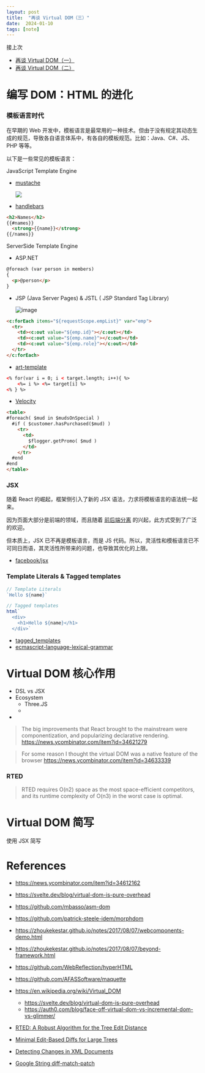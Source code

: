 ```yaml
---
layout: post
title:  "再谈 Virtual DOM（三）"
date:  2024-01-10
tags: [note]
---
```



  接上次
* [再谈 Virtual DOM（一）](https://zhoukekestar.github.io/notes/2023/12/20/virtualdom.html)
* [再谈 Virtual DOM（二）](https://zhoukekestar.github.io/notes/2023/12/30/virtualdom-2.html)


# 编写 DOM：HTML 的进化

### 模板语言时代

  在早期的 Web 开发中，模板语言是最常用的一种技术。但由于没有规定其动态生成的规范，导致各自语言体系中，有各自的模板规范。比如：Java、C#、JS、PHP 等等。

  以下是一些常见的模板语言：

JavaScript Template Engine

* [mustache](https://github.com/janl/mustache.js)

  ![](https://cloud.githubusercontent.com/assets/288977/8779228/a3cf700e-2f02-11e5-869a-300312fb7a00.gif)

* [handlebars](https://handlebarsjs.com/zh/)

```html
<h2>Names</h2>
{{#names}}
  <strong>{{name}}</strong>
{{/names}}
```

ServerSide Template Engine

* ASP.NET

```html
@foreach (var person in members)
{
  <p>@person</p>
}
  ```

* JSP (Java Server Pages) & JSTL ( JSP Standard Tag Library)

  ![image](https://github.com/zhoukekestar/notes/assets/7157346/3f8295b2-a0e2-4758-8cf7-86890ac641bd)

```html
<c:forEach items="${requestScope.empList}" var="emp">
  <tr>
    <td><c:out value="${emp.id}"></c:out></td>
    <td><c:out value="${emp.name}"></c:out></td>
    <td><c:out value="${emp.role}"></c:out></td>
  </tr>
</c:forEach>
```
* [art-template](https://aui.github.io/art-template/)

```html
<% for(var i = 0; i < target.length; i++){ %>
    <%= i %> <%= target[i] %>
<% } %>
```

* [Velocity](https://velocity.apache.org/engine/1.7/user-guide.html)

```html
<table>
#foreach( $mud in $mudsOnSpecial )
  #if ( $customer.hasPurchased($mud) )
    <tr>
      <td>
        $flogger.getPromo( $mud )
      </td>
    </tr>
  #end
#end
</table>
```

### JSX

  随着 React 的崛起，框架侧引入了新的 JSX 语法，力求将模板语言的语法统一起来。

  因为页面大部分是前端的领域，而且随着 [前后端分离](https://www.google.com.hk/search?q=frontend+backend+separate) 的兴起，此方式受到了广泛的欢迎。

  但本质上，JSX 已不再是模板语言，而是 JS 代码。所以，灵活性和模板语言已不可同日而语，其灵活性所带来的问题，也导致其优化的上限。

* [facebook/jsx](https://github.com/facebook/jsx)

### Template Literals & Tagged templates

```js
// Template Literals
`Hello ${name}`

// Tagged templates
html`
  <div>
    <h1>Hello ${name}</h1>
  </div>`
```

* [tagged_templates](https://developer.mozilla.org/en-US/docs/Web/JavaScript/Reference/Template_literals#tagged_templates)
* [ecmascript-language-lexical-grammar](https://tc39.es/ecma262/multipage/ecmascript-language-lexical-grammar.html#sec-template-literal-lexical-components)

# Virtual DOM 核心作用



* DSL vs JSX
* Ecosystem
  * Three.JS
  *
*

> The big improvements that React brought to the mainstream were componentization, and popularizing declarative rendering.
> https://news.ycombinator.com/item?id=34621279

> For some reason I thought the virtual DOM was a native feature of the browser
> https://news.ycombinator.com/item?id=34633339



### RTED

> RTED requires O(n2) space as the most space-efficient competitors, and its runtime complexity of O(n3) in the worst case is optimal.


# Virtual DOM 简写

  使用 JSX 简写


# References

* https://news.ycombinator.com/item?id=34612162
* https://svelte.dev/blog/virtual-dom-is-pure-overhead
* https://github.com/mbasso/asm-dom
* https://github.com/patrick-steele-idem/morphdom
* https://zhoukekestar.github.io/notes/2017/08/07/webcomponents-demo.html
* https://zhoukekestar.github.io/notes/2017/08/07/beyond-framework.html
* https://github.com/WebReflection/hyperHTML
* https://github.com/AFASSoftware/maquette

* https://en.wikipedia.org/wiki/Virtual_DOM
  * https://svelte.dev/blog/virtual-dom-is-pure-overhead
  * https://auth0.com/blog/face-off-virtual-dom-vs-incremental-dom-vs-glimmer/


* [RTED: A Robust Algorithm for the Tree Edit Distance](https://vldb.org/pvldb/vol5/p334_mateuszpawlik_vldb2012.pdf)
* [Minimal Edit-Based Diffs for Large Trees](https://dl.acm.org/doi/pdf/10.1145/3340531.3412026)
* [Detecting Changes in XML Documents](https://people.cs.rutgers.edu/~amelie/papers/2002/diff.pdf)
* [Google String diff-match-patch](https://github.com/google/diff-match-patch)
